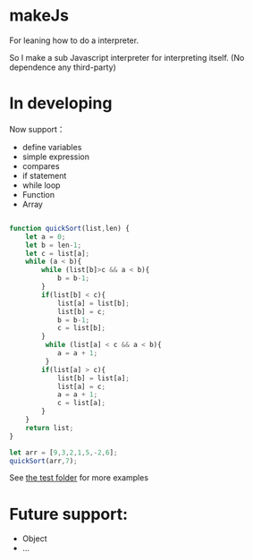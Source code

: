# makeJs

For leaning how to do a interpreter. 

So I make a sub Javascript interpreter for interpreting itself.
(No dependence any third-party)


# In developing

Now support：

* define variables
* simple expression
* compares
* if statement
* while loop
* Function
* Array

```js

function quickSort(list,len) {
    let a = 0;
    let b = len-1;
    let c = list[a];
    while (a < b){
        while (list[b]>c && a < b){
            b = b-1;
        }
        if(list[b] < c){
            list[a] = list[b];
            list[b] = c;
            b = b-1;
            c = list[b];
        }
         while (list[a] < c && a < b){
            a = a + 1;
         }
        if(list[a] > c){
            list[b] = list[a];
            list[a] = c;
            a = a + 1;
            c = list[a];
        }
    }
    return list;
}

let arr = [9,3,2,1,5,-2,6];
quickSort(arr,7);

```

See <a href="https://github.com/zuluoaaa/makeJs/tree/master/test">the test folder</a> for more examples
 
 # Future support:
 * Object
 * ...
 
 
 
